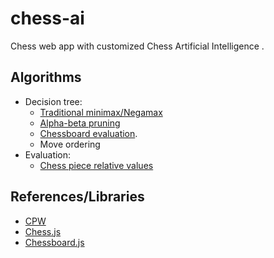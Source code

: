 # chess-ai

Chess web app with customized Chess Artificial Intelligence .

## Algorithms 

- Decision tree: 
    - [Traditional minimax/Negamax](https://www.chessprogramming.org/Negamax)
    - [Alpha-beta pruning](https://www.chessprogramming.org/Alpha-Beta) 
    - [Chessboard evaluation](https://www.chessprogramming.org/Simplified_Evaluation_Function).
    - Move ordering
- Evaluation:
    - [Chess piece relative values](https://www.chessprogramming.org/Simplified_Evaluation_Function)

## References/Libraries

- [CPW](https://www.chessprogramming.org/)
- [Chess.js](https://github.com/jhlywa/chess.js)
- [Chessboard.js](http://chessboardjs.com/)
